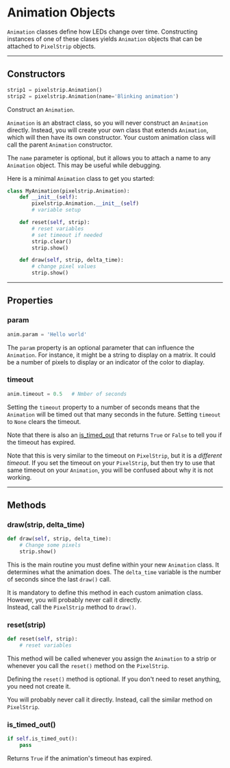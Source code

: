 # Animation Objects

`Animation` classes define how LEDs change over time.  Constructing instances of one of these clases yields `Animation` objects that can be attached to `PixelStrip` objects.

---

## Constructors

```python
strip1 = pixelstrip.Animation()
strip2 = pixelstrip.Animation(name='Blinking animation')
```
Construct an `Animation`.

`Animation` is an abstract class, so you will never construct an `Animation` directly.  Instead, you will create your own class that extends `Animation`, which will then have its own constructor.   Your custom animation class will call the parent `Animation` constructor.

The `name` parameter is optional, but it allows you to attach a name to any `Animation` object.  This may be useful while debugging.

Here is a minimal `Animation` class to get you started:

```python
class MyAnimation(pixelstrip.Animation):
    def __init__(self):
        pixelstrip.Animation.__init__(self)
        # variable setup

    def reset(self, strip):
        # reset variables
        # set timeout if needed
        strip.clear()
        strip.show()

    def draw(self, strip, delta_time):
        # change pixel values
        strip.show()
```

---

## Properties

### param

```python
anim.param = 'Hello world'
```

The `param` property is an optional parameter that can influence the `Animation`.
For instance, it might be a string to display on a matrix.  It could be a number of pixels to display or an 
indicator of the color to diaplay.

### timeout

```python
anim.timeout = 0.5   # Nmber of seconds
```
Setting the `timeout` property to a number of seconds means that the `Animation` will be timed out that many
seconds in the future.  Setting `timeout` to `None` clears the timeout.

Note that there is also an [is_timed_out](#is_timed_out) that returns `True` or `False` to tell you if the timeout has expired.

Note that this is very similar to the timeout on `PixelStrip`, but it is a _different timeout_.  If you set the timeout on your `PixelStrip`, but then try to use that same timeout on your `Animation`, you will be confused about why it is not working.


---

## Methods

### draw(strip, delta_time)

```python
def draw(self, strip, delta_time):
    # Change some pixels
    strip.show()
```

This is the main routine you must define within your new `Animation` class.  It determines what the animation does.  The `delta_time` variable is the number of seconds since the last `draw()` call.

It is mandatory to define this method in each custom animation class. However, you will probably never call it directly.  
Instead, call the `PixelStrip` method to `draw()`.


### reset(strip)

```python
def reset(self, strip):
    # reset variables
```

This method will be called whenever you assign the `Animation` to a strip or whenever you call the `reset()` method on the `PixelStrip`.

Defining the `reset()` method is optional.  If you don't need to reset anything, you need not create it.  

You will probably never call it directly.  Instead, call the similar method on `PixelStrip`.


### is_timed_out()

```python
if self.is_timed_out():
    pass
```

Returns `True` if the animation's timeout has expired.

